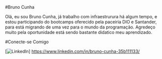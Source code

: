 #Bruno Cunha

Olá, eu sou Bruno Cunha, já trabalho com infraestrurura há algum tempo, e estou participando do bootcamps oferecido pela paceiria DIO e Santander, para está migrando de uma vez para o mundo da programação. Agredeço muito pela oportunidade está sendo bastante didatico meu aprendizado.


#Conecte-se Comigo

 [![LinkedIn](https://img.shields.io/badge/LinkedIn-000?style=for-the-badge&logo=linkedin&logoColor=0E76A8)] https://www.linkedin.com/in/bruno-cunha-35b111133/